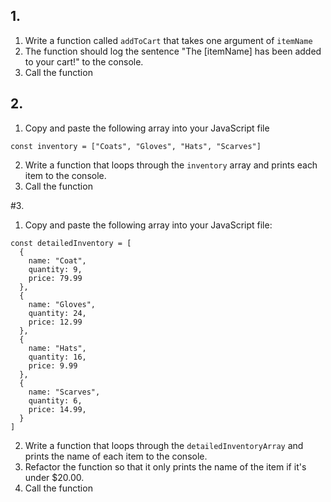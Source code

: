 ## 1.
1. Write a function called `addToCart` that takes one argument of `itemName`
2. The function should log the sentence "The [itemName] has been added to your cart!" to the console.
3. Call the function

## 2.
1. Copy and paste the following array into your JavaScript file
```
const inventory = ["Coats", "Gloves", "Hats", "Scarves"]
```
2. Write a function that loops through the `inventory` array and prints each item to the console.
3. Call the function

 #3. 
 1. Copy and paste the following array into your JavaScript file:
 ```
 const detailedInventory = [
   {
     name: "Coat",
     quantity: 9,
     price: 79.99
   },
   {
     name: "Gloves",
     quantity: 24,
     price: 12.99
   },
   {
     name: "Hats",
     quantity: 16,
     price: 9.99
   },
   {
     name: "Scarves",
     quantity: 6,
     price: 14.99,
   }
 ]
 ```

 2. Write a function that loops through the `detailedInventoryArray` and prints the name of each item to the console.
 3. Refactor the function so that it only prints the name of the item if it's under $20.00. 
 4. Call the function

